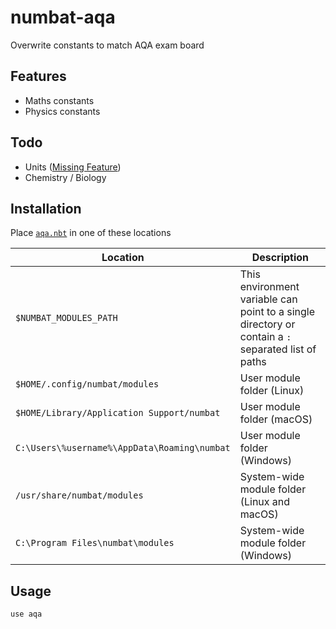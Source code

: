 # numbat-aqa
Overwrite constants to match AQA exam board

## Features
* Maths constants
* Physics constants

## Todo
* Units ([Missing Feature](https://github.com/kharchenkolab/numbat/issues/156))
* Chemistry / Biology

## Installation

Place [`aqa.nbt`](aqa.nbt) in one of these locations

| Location | Description |
| --- | --- |
| `$NUMBAT_MODULES_PATH` | This environment variable can point to a single directory or contain a `:` separated list of paths |
| `$HOME/.config/numbat/modules` | User module folder (Linux) |
| `$HOME/Library/Application Support/numbat` | User module folder (macOS) |
| `C:\Users\%username%\AppData\Roaming\numbat` | User module folder (Windows) |
| `/usr/share/numbat/modules` | System-wide module folder (Linux and macOS) |
| `C:\Program Files\numbat\modules`	| System-wide module folder (Windows) |

## Usage

```numbat
use aqa
```
